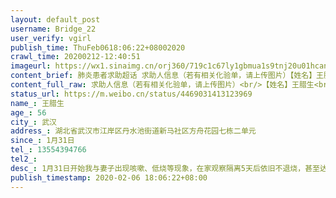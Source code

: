 ```yaml
---
layout: default_post
username: Bridge_22
user_verify: vgirl
publish_time: ThuFeb0618:06:22+08002020
crawl_time: 20200212-12:40:51
imageurl: https://wx1.sinaimg.cn/orj360/719c1c67ly1gbmua1s9tnj20u01hcan4.jpg,https://wx2.sinaimg.cn/orj360/719c1c67ly1gbmua2k842j217e0ofdo0.jpg,https://wx1.sinaimg.cn/orj360/719c1c67ly1gbmua33pxqj215q0nigsk.jpg,https://wx3.sinaimg.cn/orj360/719c1c67ly1gbmua11ljfj20mn148td5.jpg
content_brief: 肺炎患者求助超话 求助人信息（若有相关化验单，请上传图片）【姓名】王腊生【年龄】56【所在城市】武汉【所在小区、社区】湖北省武汉市江岸区  丹水池街道 新马社区 方舟花园七栋二单元【患病时间】1月31日【联系方式】13554394766【其他紧急联系人】【病情描述】1月31日开始我与妻子出现 ...全文
content_full_raw: 求助人信息（若有相关化验单，请上传图片）<br/>【姓名】王腊生<br/>【年龄】56<br/>【所在城市】武汉<br/>【所在小区、社区】湖北省武汉市江岸区丹水池街道新马社区方舟花园七栋二单元<br/>【患病时间】1月31日<br/>【联系方式】13554394766<br/>【其他紧急联系人】<br/>【病情描述】1月31日开始我与妻子出现咳嗽、低烧等现象，在家观察隔离5天后依旧不退烧，甚至达到38.7度高烧，本人及妻子于2月4日前往同济梨园医院做核酸检测，检验结果确诊为新型肺炎患者，目前同济梨园医院医生说不是定点医院不收治新型肺炎患者，只能自行回家隔离并联系社区，社区一直让我俩在家隔离等待通知，目前家里我儿子女儿身体健康但未做核酸检测，我已经持续高烧38.7度，妻子38.2度，并且我两人已经呼吸非常困难，医院开的药品已经吃完，药店的药品有限而且买不到口罩与消毒水等物品无法得到有效治疗与隔离消毒的措施，病情一直在持续恶化，各大指定医院电话打通以后均答复人已住满，请求社会人士帮助，救救我们！我们需要住院治疗已经重症！我们儿子女儿需要隔离检测！
status_url: https://m.weibo.cn/status/4469031413123969
name_: 王腊生
age_: 56
city_: 武汉
address_: 湖北省武汉市江岸区丹水池街道新马社区方舟花园七栋二单元
since_: 1月31日
tel_: 13554394766
tel2_: 
desc_: 1月31日开始我与妻子出现咳嗽、低烧等现象，在家观察隔离5天后依旧不退烧，甚至达到38.7度高烧，本人及妻子于2月4日前往同济梨园医院做核酸检测，检验结果确诊为新型肺炎患者，目前同济梨园医院医生说不是定点医院不收治新型肺炎患者，只能自行回家隔离并联系社区，社区一直让我俩在家隔离等待通知，目前家里我儿子女儿身体健康但未做核酸检测，我已经持续高烧38.7度，妻子38.2度，并且我两人已经呼吸非常困难，医院开的药品已经吃完，药店的药品有限而且买不到口罩与消毒水等物品无法得到有效治疗与隔离消毒的措施，病情一直在持续恶化，各大指定医院电话打通以后均答复人已住满，请求社会人士帮助，救救我们！我们需要住院治疗已经重症！我们儿子女儿需要隔离检测！
publish_timestamp: 2020-02-06 18:06:22+08:00
---
```

